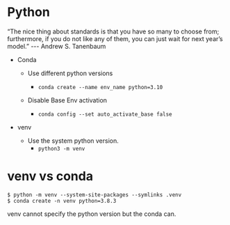 # Python

“The nice thing about standards is that you have so many to choose from; furthermore, if you do not like any of them, you can just wait for next year’s model.”  --- Andrew S. Tanenbaum

- Conda
  - Use different python versions
    - `conda create --name env_name python=3.10`

  - Disable Base Env activation
    - `conda config --set auto_activate_base false`

- venv
  - Use the system python version. 
    - `python3 -m venv`

# venv vs conda

```
$ python -m venv --system-site-packages --symlinks .venv
$ conda create -n venv python=3.8.3
```
venv cannot specify the python version but the conda can.
